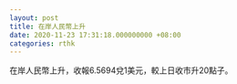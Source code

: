 ```yaml
---
layout: post
title: 在岸人民幣上升
date: 2020-11-23 17:31:18.000000000 +08:00
categories: rthk
---
```


在岸人民幣上升，收報6.5694兌1美元，較上日收市升20點子。
